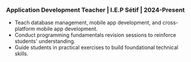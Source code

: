 ### Application Development Teacher | I.E.P Sétif | 2024-Present

- Teach database management, mobile app development, and cross-platform mobile app development.
- Conduct programming fundamentals revision sessions to reinforce students' understanding.
- Guide students in practical exercises to build foundational technical skills.